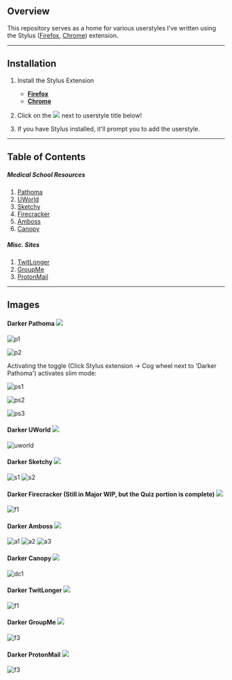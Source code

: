 

## Overview
This repository serves as a home for various userstyles I've written using the Stylus ([Firefox](https://addons.mozilla.org/en-US/firefox/addon/styl-us/), [Chrome](https://chrome.google.com/webstore/detail/stylus/clngdbkpkpeebahjckkjfobafhncgmne?hl=en)) extension.

----
## Installation

1. Install the Stylus Extension 
    * [**Firefox**](https://addons.mozilla.org/en-US/firefox/addon/styl-us/)
    * [**Chrome**](https://chrome.google.com/webstore/detail/stylus/clngdbkpkpeebahjckkjfobafhncgmne?hl=en)

2. Click on the ![](https://img.shields.io/badge/install%20with-stylus-006666?style=flat-square) next to userstyle title below!

3. If you have Stylus installed, it'll prompt you to add the userstyle.

----
## Table of Contents

##### Medical School Resources
   1. [Pathoma](#DarkerPathoma) 
   2. [UWorld](#duw) 
   3. [Sketchy](#ds) 
   4. [Firecracker](#df) 
   5. [Amboss](#da) 
   6. [Canopy](#dcanopy)

##### Misc. Sites
   1. [TwitLonger](#dtl)
   2. [GroupMe](#dgm)
   3. [ProtonMail](#dprotonmail)

   
----
## Images

#### <a name="DarkerPathoma"></a> Darker Pathoma [![](https://img.shields.io/badge/install%20with-stylus-006666?style=flat-square)](https://raw.githubusercontent.com/JohnCiubuc/userstyles/master/darker-pathoma.user.css)

![p1](https://raw.githubusercontent.com/JohnCiubuc/userstyles/master/images/Pathoma1.png)


![p2](https://raw.githubusercontent.com/JohnCiubuc/userstyles/master/images/Pathoma2.png)

Activating the toggle (Click Stylus extension -> Cog wheel next to 'Darker Pathoma') activates slim mode:

![ps1](https://raw.githubusercontent.com/JohnCiubuc/userstyles/master/images/PathomaSlim1.png)

![ps2](https://raw.githubusercontent.com/JohnCiubuc/userstyles/master/images/PathomaSlim2.png)

![ps3](https://raw.githubusercontent.com/JohnCiubuc/userstyles/master/images/Pathoma3.png)


#### <a name="duw"></a> Darker UWorld [![](https://img.shields.io/badge/install%20with-stylus-006666?style=flat-square)](https://raw.githubusercontent.com/JohnCiubuc/userstyles/master/darker-uworld.user.css)
![uworld](https://raw.githubusercontent.com/JohnCiubuc/userstyles/master/images/DarkerUWorld1.jpg) 

#### <a name="ds"></a> Darker Sketchy [![](https://img.shields.io/badge/install%20with-stylus-006666?style=flat-square)](https://raw.githubusercontent.com/JohnCiubuc/userstyles/master/darker-sketchy.user.css)
![s1](https://raw.githubusercontent.com/JohnCiubuc/userstyles/master/images/SketchyDark2.png)
![s2](https://raw.githubusercontent.com/JohnCiubuc/userstyles/master/images/SketchyDark1.png)

#### <a name="df"></a> Darker Firecracker (Still in Major WIP, but the Quiz portion is complete) [![](https://img.shields.io/badge/install%20with-stylus-006666?style=flat-square)](https://raw.githubusercontent.com/JohnCiubuc/userstyles/master/dark-blue-firecracker.user.css)
![f1](https://raw.githubusercontent.com/JohnCiubuc/userstyles/master/images/DarkerFirecracker1.jpg)

#### <a name="da"></a> Darker Amboss [![](https://img.shields.io/badge/install%20with-stylus-006666?style=flat-square)](https://raw.githubusercontent.com/JohnCiubuc/userstyles/master/darker-amboss.user.css)

![a1](https://raw.githubusercontent.com/JohnCiubuc/userstyles/master/images/amboss1.png)
![a2](https://raw.githubusercontent.com/JohnCiubuc/userstyles/master/images/amboss2.jpg)
![a3](https://raw.githubusercontent.com/JohnCiubuc/userstyles/master/images/amboss4.jpg)

#### <a name="dcanopy"></a> Darker Canopy [![](https://img.shields.io/badge/install%20with-stylus-006666?style=flat-square)](https://raw.githubusercontent.com/JohnCiubuc/userstyles/master/darker-canopy.user.css)

![dc1](https://raw.githubusercontent.com/JohnCiubuc/userstyles/master/images/Canopy1.png)

#### <a name="dtl"></a> Darker TwitLonger [![](https://img.shields.io/badge/install%20with-stylus-006666?style=flat-square)](https://raw.githubusercontent.com/JohnCiubuc/userstyles/master/darker-twitlonger.user.css)
![f1](https://raw.githubusercontent.com/JohnCiubuc/userstyles/master/images/TwitLonger1.png)

#### <a name="dgm"></a> Darker GroupMe [![](https://img.shields.io/badge/install%20with-stylus-006666?style=flat-square)](https://raw.githubusercontent.com/JohnCiubuc/userstyles/master/darker-groupme.user.css)

![f3](https://raw.githubusercontent.com/JohnCiubuc/userstyles/master/images/groupme2.png)

#### <a name="dprotonmail"></a> Darker ProtonMail [![](https://img.shields.io/badge/install%20with-stylus-006666?style=flat-square)](https://raw.githubusercontent.com/JohnCiubuc/userstyles/master/darker-protonmail.user.css)

![f3](https://raw.githubusercontent.com/JohnCiubuc/userstyles/master/images/protonmail.png)
